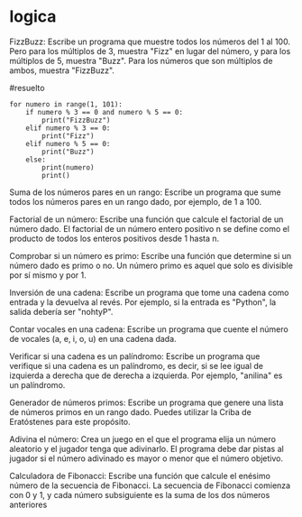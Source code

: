 # logica
FizzBuzz: Escribe un programa que muestre todos los números del 1 al 100. Pero para los múltiplos de 3, muestra "Fizz" en lugar del número, y para los múltiplos de 5, muestra "Buzz". Para los números que son múltiplos de ambos, muestra "FizzBuzz".

#resuelto

    for numero in range(1, 101):
        if numero % 3 == 0 and numero % 5 == 0:
            print("FizzBuzz")
        elif numero % 3 == 0:
            print("Fizz")
        elif numero % 5 == 0:
            print("Buzz")
        else:
            print(numero)
            print()

Suma de los números pares en un rango: Escribe un programa que sume todos los números pares en un rango dado, por ejemplo, de 1 a 100.

Factorial de un número: Escribe una función que calcule el factorial de un número dado. El factorial de un número entero positivo n se define como el producto de todos los enteros positivos desde 1 hasta n.

Comprobar si un número es primo: Escribe una función que determine si un número dado es primo o no. Un número primo es aquel que solo es divisible por sí mismo y por 1.

Inversión de una cadena: Escribe un programa que tome una cadena como entrada y la devuelva al revés. Por ejemplo, si la entrada es "Python", la salida debería ser "nohtyP".

Contar vocales en una cadena: Escribe un programa que cuente el número de vocales (a, e, i, o, u) en una cadena dada.

Verificar si una cadena es un palíndromo: Escribe un programa que verifique si una cadena es un palíndromo, es decir, si se lee igual de izquierda a derecha que de derecha a izquierda. Por ejemplo, "anilina" es un palíndromo.

Generador de números primos: Escribe un programa que genere una lista de números primos en un rango dado. Puedes utilizar la Criba de Eratóstenes para este propósito.

Adivina el número: Crea un juego en el que el programa elija un número aleatorio y el jugador tenga que adivinarlo. El programa debe dar pistas al jugador si el número adivinado es mayor o menor que el número objetivo.

Calculadora de Fibonacci: Escribe una función que calcule el enésimo número de la secuencia de Fibonacci. La secuencia de Fibonacci comienza con 0 y 1, y cada número subsiguiente es la suma de los dos números anteriores
